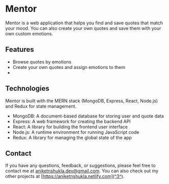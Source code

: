 # Mentor

Mentor is a web application that helps you find and save quotes that match your mood. You can also create your own quotes and save them with your own custom emotions.

## Features

- Browse quotes by emotions
- Create your own quotes and assign emotions to them
- 
## Technologies

Mentor is built with the MERN stack (MongoDB, Express, React, Node.js) and Redux for state management.

- MongoDB: A document-based database for storing user and quote data
- Express: A web framework for creating the backend API
- React: A library for building the frontend user interface
- Node.js: A runtime environment for running JavaScript code
- Redux: A library for managing the global state of the app

## Contact

If you have any questions, feedback, or suggestions, please feel free to contact me at [aniketnshukla.dev@gmail.com](^2^). You can also check out my other projects at [https://aniketnshukla.netlify.com](^3^).
